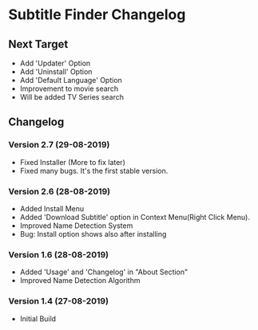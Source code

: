 # Subtitle Finder Changelog


## Next Target
 * Add 'Updater' Option
 * Add 'Uninstall' Option
 * Add 'Default Language' Option
 * Improvement to movie search
 * Will be added TV Series search
 


## Changelog

### Version 2.7 (29-08-2019)
 * Fixed Installer (More to fix later)
 * Fixed many bugs. It's the first stable version.

### Version 2.6 (28-08-2019)
 * Added Install Menu
 * Added 'Download Subtitle' option in Context Menu(Right Click Menu).
 * Improved Name Detection System
 * Bug: Install option shows also after installing

### Version 1.6 (28-08-2019)
 * Added 'Usage' and 'Changelog' in "About Section"
 * Improved Name Detection Algorithm


### Version 1.4 (27-08-2019)
 * Initial Build
